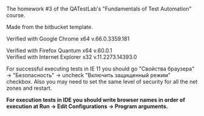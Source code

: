 The homework #3 of the QATestLab's "Fundamentals of Test Automation" course. <p>
Made from the bitbucket template.<p>

Verified with Google Chrome x64 v.66.0.3359.181 <p>
Verified with Firefox Quantum x64 v.60.0.1 <br>
Verified with Internet Explorer x32 v.11.2273.14393.0 <p>

For successful executing tests in IE 11 you should go "Свойства браузера" -> "Безопасность" -> uncheck "Включить защищенный режим" checkbox. Also you may need to set the same level of security for all the net zones and restart.<p>

<strong>For execution tests in IDE you should write browser names in order of execution at Run -> Edit Configurations -> Program arguments.</strong>
